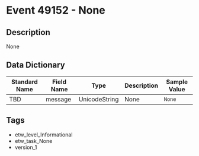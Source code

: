 # Event 49152 - None

## Description
None

## Data Dictionary
|Standard Name|Field Name|Type|Description|Sample Value|
|---|---|---|---|---|
|TBD|message|UnicodeString|None|`None`|

## Tags
* etw_level_Informational
* etw_task_None
* version_1